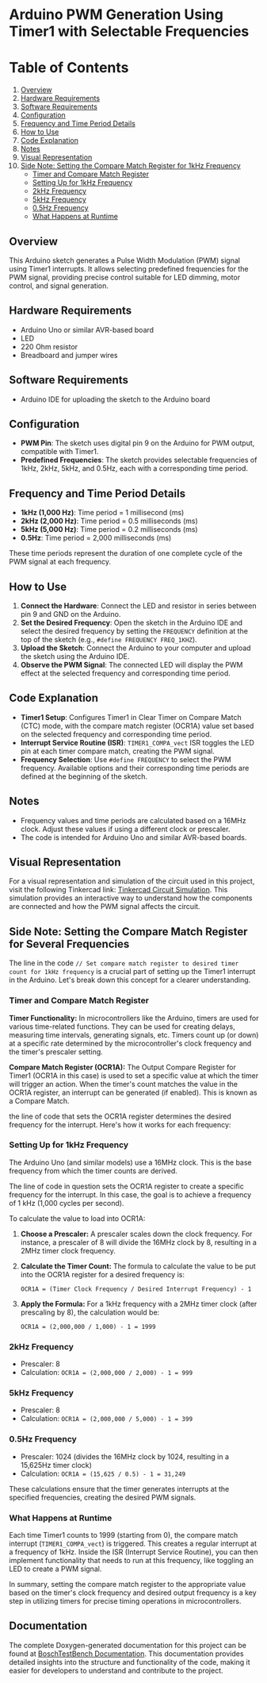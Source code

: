 # Arduino PWM Generation Using Timer1 with Selectable Frequencies

# Table of Contents

1. [Overview](#overview)
2. [Hardware Requirements](#hardware-requirements)
3. [Software Requirements](#software-requirements)
4. [Configuration](#configuration)
5. [Frequency and Time Period Details](#frequency-and-time-period-details)
6. [How to Use](#how-to-use)
7. [Code Explanation](#code-explanation)
8. [Notes](#notes)
9. [Visual Representation](#visual-representation)
10. [Side Note: Setting the Compare Match Register for 1kHz Frequency](#side-note-setting-the-compare-match-register-for-1khz-frequency)
	- [Timer and Compare Match Register](#timer-and-compare-match-register)
	- [Setting Up for 1kHz Frequency](#setting-up-for-1khz-frequency)
	- [2kHz Frequency](#2khz-frequency)
	- [5kHz Frequency](#5khz-frequency)
	- [0.5Hz Frequency](#0.5hz-frequency)
	- [What Happens at Runtime](#what-happens-at-runtime)


## Overview

This Arduino sketch generates a Pulse Width Modulation (PWM) signal using Timer1 interrupts. It allows selecting predefined frequencies for the PWM signal, providing precise control suitable for LED dimming, motor control, and signal generation.


## Hardware Requirements

- Arduino Uno or similar AVR-based board
- LED
- 220 Ohm resistor
- Breadboard and jumper wires

## Software Requirements

- Arduino IDE for uploading the sketch to the Arduino board

## Configuration

- **PWM Pin**: The sketch uses digital pin 9 on the Arduino for PWM output, compatible with Timer1.
- **Predefined Frequencies**: The sketch provides selectable frequencies of 1kHz, 2kHz, 5kHz, and 0.5Hz, each with a corresponding time period.

## Frequency and Time Period Details

- **1kHz (1,000 Hz)**: Time period = 1 millisecond (ms)
- **2kHz (2,000 Hz)**: Time period = 0.5 milliseconds (ms)
- **5kHz (5,000 Hz)**: Time period = 0.2 milliseconds (ms)
- **0.5Hz**: Time period = 2,000 milliseconds (ms)

These time periods represent the duration of one complete cycle of the PWM signal at each frequency.

## How to Use

1. **Connect the Hardware**: Connect the LED and resistor in series between pin 9 and GND on the Arduino.
2. **Set the Desired Frequency**: Open the sketch in the Arduino IDE and select the desired frequency by setting the `FREQUENCY` definition at the top of the sketch (e.g., `#define FREQUENCY FREQ_1KHZ`).
3. **Upload the Sketch**: Connect the Arduino to your computer and upload the sketch using the Arduino IDE.
4. **Observe the PWM Signal**: The connected LED will display the PWM effect at the selected frequency and corresponding time period.

## Code Explanation

- **Timer1 Setup**: Configures Timer1 in Clear Timer on Compare Match (CTC) mode, with the compare match register (OCR1A) value set based on the selected frequency and corresponding time period.
- **Interrupt Service Routine (ISR)**: `TIMER1_COMPA_vect` ISR toggles the LED pin at each timer compare match, creating the PWM signal.
- **Frequency Selection**: Use `#define FREQUENCY` to select the PWM frequency. Available options and their corresponding time periods are defined at the beginning of the sketch.

## Notes

- Frequency values and time periods are calculated based on a 16MHz clock. Adjust these values if using a different clock or prescaler.
- The code is intended for Arduino Uno and similar AVR-based boards.

## Visual Representation

For a visual representation and simulation of the circuit used in this project, visit the following Tinkercad link: [Tinkercad Circuit Simulation](https://www.tinkercad.com/things/abLLm7h7TJJ-funky-juttuli/editel?sharecode=Xo09mCwedb-p-YJO-K1cbwH3dxxOUjxbuBEUPvEbV6E). This simulation provides an interactive way to understand how the components are connected and how the PWM signal affects the circuit. 

## Side Note: Setting the Compare Match Register for Several Frequencies

The line in the code `// Set compare match register to desired timer count for 1kHz frequency` is a crucial part of setting up the Timer1 interrupt in the Arduino. Let's break down this concept for a clearer understanding.

### Timer and Compare Match Register

**Timer Functionality:** In microcontrollers like the Arduino, timers are used for various time-related functions. They can be used for creating delays, measuring time intervals, generating signals, etc. Timers count up (or down) at a specific rate determined by the microcontroller's clock frequency and the timer's prescaler setting.

**Compare Match Register (OCR1A):** The Output Compare Register for Timer1 (OCR1A in this case) is used to set a specific value at which the timer will trigger an action. When the timer's count matches the value in the OCR1A register, an interrupt can be generated (if enabled). This is known as a Compare Match.


the line of code that sets the OCR1A register determines the desired frequency for the interrupt. Here's how it works for each frequency:

### Setting Up for 1kHz Frequency

The Arduino Uno (and similar models) use a 16MHz clock. This is the base frequency from which the timer counts are derived.

The line of code in question sets the OCR1A register to create a specific frequency for the interrupt. In this case, the goal is to achieve a frequency of 1 kHz (1,000 cycles per second).

To calculate the value to load into OCR1A:

1. **Choose a Prescaler:** A prescaler scales down the clock frequency. For instance, a prescaler of 8 will divide the 16MHz clock by 8, resulting in a 2MHz timer clock frequency.

2. **Calculate the Timer Count:** The formula to calculate the value to be put into the OCR1A register for a desired frequency is:

   `OCR1A = (Timer Clock Frequency / Desired Interrupt Frequency) - 1`

3. **Apply the Formula:** For a 1kHz frequency with a 2MHz timer clock (after prescaling by 8), the calculation would be:

   `OCR1A = (2,000,000 / 1,000) - 1 = 1999`

   
### 2kHz Frequency
- Prescaler: 8
- Calculation: `OCR1A = (2,000,000 / 2,000) - 1 = 999`

### 5kHz Frequency
- Prescaler: 8
- Calculation: `OCR1A = (2,000,000 / 5,000) - 1 = 399`

### 0.5Hz Frequency
- Prescaler: 1024 (divides the 16MHz clock by 1024, resulting in a 15,625Hz timer clock)
- Calculation: `OCR1A = (15,625 / 0.5) - 1 = 31,249`

These calculations ensure that the timer generates interrupts at the specified frequencies, creating the desired PWM signals.

### What Happens at Runtime

Each time Timer1 counts to 1999 (starting from 0), the compare match interrupt (`TIMER1_COMPA_vect`) is triggered. This creates a regular interrupt at a frequency of 1kHz. Inside the ISR (Interrupt Service Routine), you can then implement functionality that needs to run at this frequency, like toggling an LED to create a PWM signal.

In summary, setting the compare match register to the appropriate value based on the timer's clock frequency and desired output frequency is a key step in utilizing timers for precise timing operations in microcontrollers.

## Documentation

The complete Doxygen-generated documentation for this project can be found at [BoschTestBench Documentation](https://aabdelghani.github.io/boschTestBench/). This documentation provides detailed insights into the structure and functionality of the code, making it easier for developers to understand and contribute to the project.

